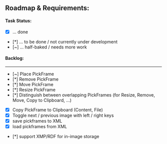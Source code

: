 Roadmap & Requirements:
----------------------------------------------------
#### Task Status: ####
- [x] ... done
- [*] ... to be done / not currently under development
- [~] ... half-baked / needs more work
#### Backlog: ####
----------------------------------------------------
- [~] Place PickFrame
- [*] Remove PickFrame
- [*] Move PickFrame
- [*] Resize PickFrame
- [*] Distinguish between overlapping PickFrames (for Resize, Remove, Move, Copy to Clipboard, ...)
- [x] Copy PickFrame to Clipboard (Content, File)
- [x] Toggle next / previous image with left / right keys
- [x] save pickframes to XML
- [x] load pickframes from XML
- [*] support XMP/RDF for in-image storage

